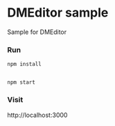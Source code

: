 # DMEditor sample

Sample for DMEditor




### Run 

```
npm install


npm start
```

### Visit
http://localhost:3000
